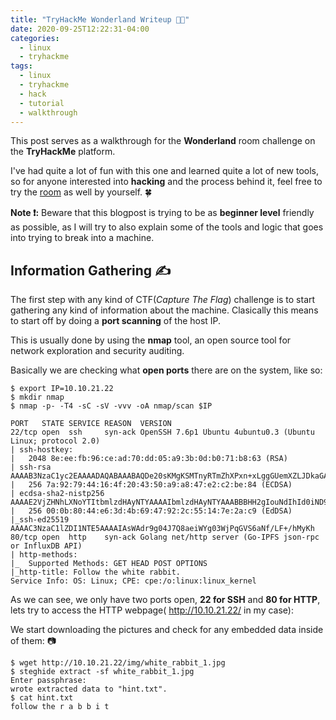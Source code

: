 ```yaml
---
title: "TryHackMe Wonderland Writeup 👨‍💻"
date: 2020-09-25T12:22:31-04:00
categories:
  - linux
  - tryhackme 
tags:
  - linux
  - tryhackme
  - hack
  - tutorial
  - walkthrough
---
```


This post serves as a walkthrough for the **Wonderland** room challenge on the **TryHackMe** platform.

I've had quite a lot of fun with this one and learned quite a lot of new tools, so for anyone interested into **hacking** and the process behind it, feel free to try the [room][room] as well by yourself. 🍀

**Note ❗:** Beware that this blogpost is trying to be as **beginner level** friendly as possible, as I will try to also explain some of the tools and logic that goes into trying to break into a machine. 


## Information Gathering ✍

The first step with any kind of CTF(*Capture The Flag*) challenge is to start gathering any kind of information about the machine. Clasically this means to start off by doing a **port scanning** of the host IP.

This is usually done by using the **nmap** tool, an open source tool for network exploration and security auditing.

Basically we are checking what **open ports** there are on the system, like so:


```console
$ export IP=10.10.21.22
$ mkdir nmap
$ nmap -p- -T4 -sC -sV -vvv -oA nmap/scan $IP

PORT   STATE SERVICE REASON  VERSION
22/tcp open  ssh     syn-ack OpenSSH 7.6p1 Ubuntu 4ubuntu0.3 (Ubuntu Linux; protocol 2.0)
| ssh-hostkey:
|   2048 8e:ee:fb:96:ce:ad:70:dd:05:a9:3b:0d:b0:71:b8:63 (RSA)
| ssh-rsa AAAAB3NzaC1yc2EAAAADAQABAAABAQDe20sKMgKSMTnyRTmZhXPxn+xLggGUemXZLJDkaGAkZSMgwM3taNTc8OaEku7BvbOkqoIya4ZI8vLuNdMnESFfB22kMWfkoB0zKCSWzaiOjvdMBw559UkLCZ3bgwDY2RudNYq5YEwtqQMFgeRCC1/rO4h4Hl0YjLJufYOoIbK0EPaClcDPYjp+E1xpbn3kqKMhyWDvfZ2ltU1Et2MkhmtJ6TH2HA+eFdyMEQ5SqX6aASSXM7OoUHwJJmptyr2aNeUXiytv7uwWHkIqk3vVrZBXsyjW4ebxC3v0/Oqd73UWd5epuNbYbBNls06YZDVI8wyZ0eYGKwjtogg5+h82rnWN
|   256 7a:92:79:44:16:4f:20:43:50:a9:a8:47:e2:c2:be:84 (ECDSA)
| ecdsa-sha2-nistp256 AAAAE2VjZHNhLXNoYTItbmlzdHAyNTYAAAAIbmlzdHAyNTYAAABBBHH2gIouNdIhId0iND9UFQByJZcff2CXQ5Esgx1L96L50cYaArAW3A3YP3VDg4tePrpavcPJC2IDonroSEeGj6M=
|   256 00:0b:80:44:e6:3d:4b:69:47:92:2c:55:14:7e:2a:c9 (EdDSA)
|_ssh-ed25519 AAAAC3NzaC1lZDI1NTE5AAAAIAsWAdr9g04J7Q8aeiWYg03WjPqGVS6aNf/LF+/hMyKh
80/tcp open  http    syn-ack Golang net/http server (Go-IPFS json-rpc or InfluxDB API)
| http-methods:
|_  Supported Methods: GET HEAD POST OPTIONS
|_http-title: Follow the white rabbit.
Service Info: OS: Linux; CPE: cpe:/o:linux:linux_kernel

```

As we can see, we only have two ports open, **22 for SSH** and **80 for HTTP**, lets try to access the HTTP webpage( http://10.10.21.22/ in my case):



We start downloading the pictures and check for any embedded data inside of them: 📷

```console
$ wget http://10.10.21.22/img/white_rabbit_1.jpg
$ steghide extract -sf white_rabbit_1.jpg
Enter passphrase:
wrote extracted data to "hint.txt".
$ cat hint.txt
follow the r a b b i t
```


[room]: https://tryhackme.com/room/wonderland
